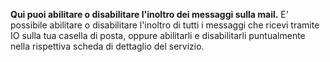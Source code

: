**Qui puoi abilitare o disabilitare l'inoltro dei messaggi sulla mail.**
E' possibile abilitare o disabilitare l'inoltro di tutti i messaggi che ricevi tramite IO sulla tua casella di posta, oppure abilitarli e disabilitarli puntualmente nella rispettiva scheda di dettaglio del servizio. 
